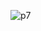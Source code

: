 ![p7](https://cloud.githubusercontent.com/assets/16949849/14391123/d9b02af2-fdd7-11e5-80b9-ba0511dea8c9.PNG)
